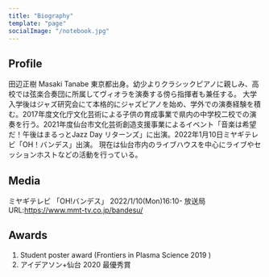 ```yaml
---
title: "Biography"
template: "page"
socialImage: "/notebook.jpg"
---
```


## Profile
田辺正樹 Masaki Tanabe
東京都出身。幼少よりクラシックピアノに親しみ、高校では弦楽合奏団に所属してヴィオラを演奏する傍ら指揮者も兼任する。
大学入学後はジャズ研究会にて本格的にジャズピアノを始め、学外での演奏経験を積む。2017年度文化庁文化芸術による子供の育成事業で県内の中学校二校での演奏を行う。2021年度仙台市文化芸術創造支援事業によるイベント「音楽は希望だ！午後はまるっとJazz Day リターンズ」に出演。2022年1月10日ミヤギテレビ「OH！バンデス」出演。
現在は仙台市内のライブハウスを中心にライブやセッションホストなどの活動を行っている。

## Media
ミヤギテレビ 「OH!バンデス」
2022/1/10(Mon)16:10-
放送局URL:https://www.mmt-tv.co.jp/bandesu/

## Awards
1. Student poster award (Frontiers in Plasma Science 2019 )
2. アイデアソン+仙台 2020 最優秀賞